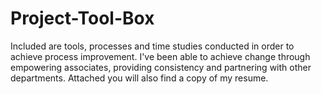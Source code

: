 # Project-Tool-Box
Included are tools, processes and time studies conducted in order to achieve process improvement. 
I've been able to achieve change through empowering associates, providing consistency and partnering with other departments.
Attached you will also find a copy of my resume. 
